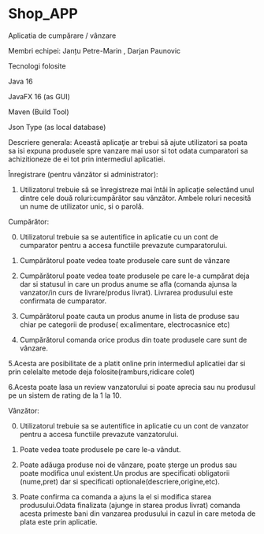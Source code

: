 # Shop_APP

Aplicatia de cumpărare / vânzare

Membri echipei: Janțu Petre-Marin , Darjan Paunovic

Tecnologi folosite

Java 16

JavaFX 16 (as GUI)

Maven (Build Tool)

Json Type (as local database)

Descriere generala: 
Această aplicaţie ar trebui să ajute utilizatori sa poata sa isi expuna produsele spre vanzare
mai usor si tot odata cumparatori sa achizitioneze de ei tot prin intermediul aplicatiei.

Înregistrare (pentru vânzător si administrator):
1. Utilizatorul trebuie să se înregistreze mai întâi în aplicație selectând unul dintre cele două 
roluri:cumpărător sau vânzător.
Ambele roluri necesită un nume de utilizator unic, si o parolă. 

Cumpărător:

0. Utilizatorul trebuie sa se autentifice in aplicatie cu un cont de cumparator pentru 
a accesa functiile prevazute cumparatorului.

1. Cumpărătorul poate vedea toate produsele care sunt de vânzare

2. Cumpărătorul poate vedea toate produsele pe care le-a cumpărat deja dar si statusul 
in care un produs anume se afla (comanda ajunsa la vanzator/in curs de livrare/produs livrat).
Livrarea produsului este confirmata de cumparator.

3. Cumpărătorul poate cauta un produs anume in lista de produse sau chiar pe categorii de 
produse( ex:alimentare, electrocasnice etc)

4. Cumpărătorul comanda orice produs din toate produsele care sunt de vânzare.

5.Acesta are posibilitate de a platit online prin intermediul aplicatiei dar si prin celelalte 
metode deja folosite(ramburs,ridicare colet)

6.Acesta poate lasa un review vanzatorului si poate aprecia sau nu produsul pe un sistem de 
rating de la 1 la 10.

Vânzător:

0. Utilizatorul trebuie sa se autentifice in aplicatie cu un cont de vanzator pentru a accesa 
functiile prevazute vanzatorului.

1. Poate vedea toate produsele pe care le-a vândut.

2. Poate adăuga produse noi de vânzare, poate șterge un produs sau poate modifica unul
existent.Un produs are specificati obligatorii (nume,pret) dar si specificati optionale(descriere,origine,etc).

3. Poate confirma ca comanda a ajuns la el si modifica starea produsului.Odata finalizata
(ajunge in starea produs livrat) comanda acesta primeste bani din vanzarea produsului in cazul 
in care metoda de plata este prin aplicatie.
